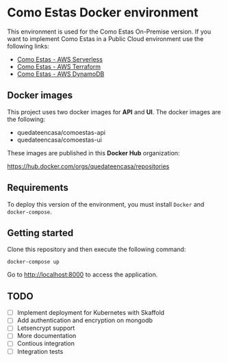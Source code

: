# Como Estas Docker environment

This environment is used for the Como Estas On-Premise version. If you want to implement Como Estas in a Public Cloud environment use the following links:

- [Como Estas - AWS Serverless](https://github.com/quedate-en-casa/comoestas-serverless)
- [Como Estas - AWS Terraform](https://github.com/quedate-en-casa/comoestas-serverless)
- [Como Estas - AWS DynamoDB](https://github.com/quedate-en-casa/comoestas-serverless)

## Docker images

This project uses two docker images for **API** and **UI**.
The docker images are the following:

- quedateencasa/comoestas-api
- quedateencasa/comoestas-ui

These images are published in this **Docker Hub** organization:

https://hub.docker.com/orgs/quedateencasa/repositories

## Requirements

To deploy this version of the environment, you must install `Docker` and `docker-compose`.

## Getting started

Clone this repository and then execute the following command:

```shell
docker-compose up
```
Go to [http://localhost:8000](http://localhost:8000) to access the application.

## TODO

- [ ] Implement deployment for Kubernetes with Skaffold
- [ ] Add authentication and encryption on mongodb
- [ ] Letsencrypt support
- [ ] More documentation
- [ ] Contious integration
- [ ] Integration tests
